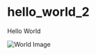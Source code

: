 # hello_world_2

Hello World

![World Image](https://www.vpr.org/sites/vpr/files/styles/medium/public/201604/earth-istock-imaginima_0.jpg)

